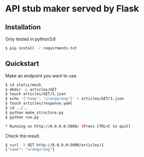 # API stub maker served by Flask

## Installation
Only tested in python3.6
```bash
$ pip install -r requirments.txt 
```

## Quickstart
Make an endpoint you want to use.
 
```bash
$ cd static/mock
$ mkdir -p articles/GET
$ touch articles/GET/1.json
$ echo '{"name": "urangurang"}' > articles/GET/1.json
$ touch articles/response.yaml
$ cd ../..
$ python make_structure.py
$ python run.py

* Running on http://0.0.0.0:5000/ (Press CTRL+C to quit)
```

Check the result.
```bash
$ curl -X GET http://0.0.0.0:5000/articles/1
{"name": "urangurang"}
```
